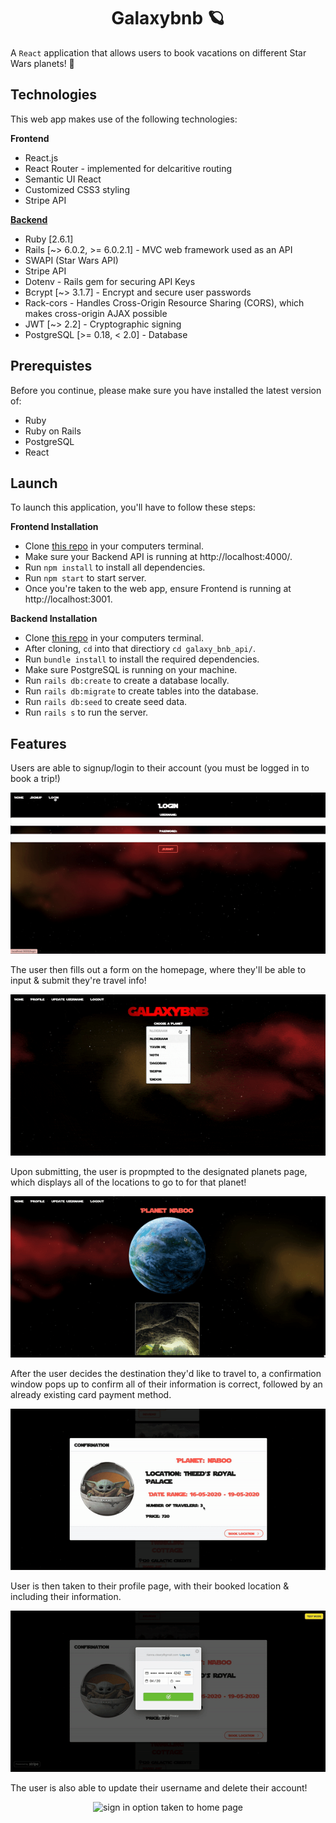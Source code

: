 <h1 align="center">Galaxybnb 🪐</h1>

A `React` application that allows users to book vacations on different Star Wars planets! 🚀

## Technologies
This web app makes use of the following technologies:

**Frontend**
- React.js
- React Router - implemented for delcaritive routing
- Semantic UI React
- Customized CSS3 styling
- Stripe API

[**Backend**](https://github.com/rlc900/galaxybnb_backend_api)
- Ruby [2.6.1]
- Rails [~> 6.0.2, >= 6.0.2.1] - MVC web framework used as an API
- SWAPI (Star Wars API)
- Stripe API
- Dotenv - Rails gem for securing API Keys
- Bcrypt [~> 3.1.7] - Encrypt and secure user passwords
- Rack-cors - Handles Cross-Origin Resource Sharing (CORS), which makes cross-origin AJAX possible
- JWT [~> 2.2] - Cryptographic signing
- PostgreSQL [>= 0.18, < 2.0] - Database

## Prerequistes
Before you continue, please make sure you have installed the latest version of:

- Ruby
- Ruby on Rails
- PostgreSQL
- React

## Launch
To launch this application, you'll have to follow these steps:

**Frontend Installation**
- Clone [this repo](https://github.com/rlc900/galaxybnb_frontend.git) in your computers terminal.
- Make sure your Backend API is running at http://localhost:4000/.
- Run `npm install` to install all dependencies.
- Run `npm start` to start server.
- Once you're taken to the web app, ensure Frontend is running at http://localhost:3001.

**Backend Installation**
- Clone [this repo](https://github.com/rlc900/galaxybnb_backend_api.git) in your computers terminal.
- After cloning, `cd` into that directiory `cd galaxy_bnb_api/`.
- Run `bundle install` to install the required dependencies.
- Make sure PostgreSQL is running on your machine.
- Run `rails db:create` to create a database locally.
- Run `rails db:migrate` to create tables into the database.
- Run `rails db:seed` to create seed data.
- Run `rails s` to run the server.

## Features
Users are able to signup/login to their account (you must be logged in to book a trip!)

<p align="center">
<img src="gif1.gif"
     alt="sign in option taken to home page"
     style="max-width: 100%" />
</p>


The user then fills out a form on the homepage, where they'll be able to input & submit they're travel info!

<p align="center">
<img src="gif2.gif"
     alt="sign in option taken to home page"
     style="max-width: 100%" />
</p>

Upon submitting, the user is propmpted to the designated planets page, which displays all of the locations to go to for that
planet!

<p align="center">
<img src="gif3.gif"
     alt="sign in option taken to home page"
     style="max-width: 100%" />
</p>

After the user decides the destination they'd like to travel to, a confirmation window pops up to confirm all of their
information is correct, followed by an already existing card payment method.

<p align="center">
<img src="gif4.gif"
     alt="sign in option taken to home page"
     style="max-width: 100%" />
</p>

User is then taken to their profile page, with their booked location & including their information.

<p align="center">
<img src="gif5.gif"
     alt="sign in option taken to home page"
     style="max-width: 100%" />
</p>

The user is also able to update their username and delete their account!

<p align="center">
<img src="gif6.gif"
     alt="sign in option taken to home page"
     style="max-width: 100%" />
</p>
